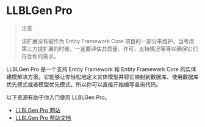 # LLBLGen Pro

> 注意
>
> 该扩展没有被作为 Entity Framework Core 项目的一部分来维护。当考虑第三方提扩展的时候，一定要评估其质量、许可、支持情况等等以确保它们符合你的需求。

LLBLGen Pro 是一个支持 Entity Framework 和 Entity Framework Core 的实体建模解决方案。它能够让你轻松地定义实体模型并将它映射到数据库、使用数据库优先模式或者模型优先模式。所以你可以直接开始编写查询代码。

以下资源有助于你入门使用 LLBLGen Pro。

* [LLBLGen Pro 网站](https://www.llblgen.com/)
* [LLBLGen Pro 帮助文档](http://www.llblgen.com/Pages/documentation.aspx)